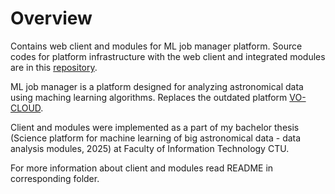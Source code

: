 # Overview

Contains web client and modules for ML job manager platform.
Source codes for platform infrastructure with the web client and integrated modules are in this [repository](https://github.com/bursasha/ml-job-manager).

ML job manager is a platform designed for analyzing astronomical data using maching learning algorithms. Replaces the outdated platform [VO-CLOUD](https://github.com/vodev).

Client and modules were implemented as a part of my bachelor thesis (Science platform for machine learning of big astronomical data - data analysis modules, 2025) at Faculty of Information Technology CTU.

For more information about client and modules read README in corresponding folder.
